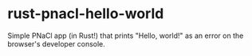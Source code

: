 rust-pnacl-hello-world
======================

Simple PNaCl app (in Rust!) that prints "Hello, world!" as an error on the browser's developer console.
